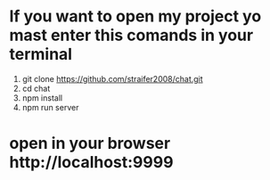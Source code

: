 # If you want to open my project yo mast enter this comands in your terminal
1. git clone https://github.com/straifer2008/chat.git
2. cd chat
3. npm install
4. npm run server
# open in your browser http://localhost:9999


